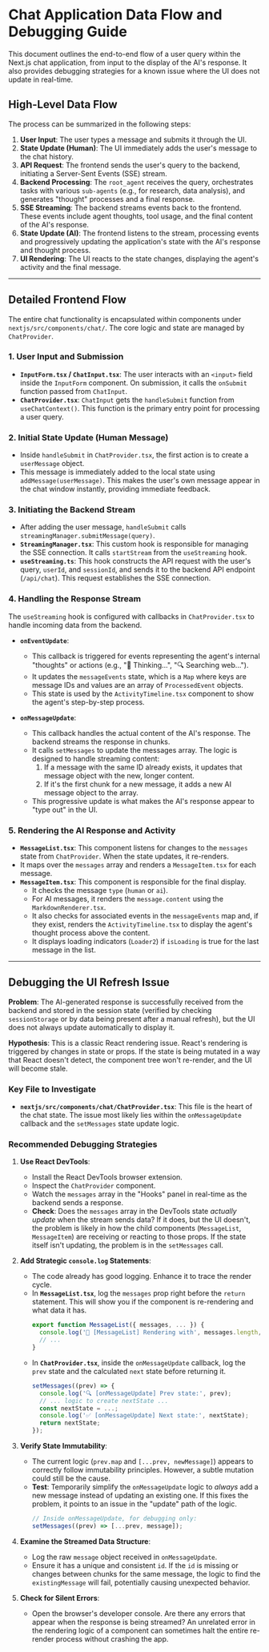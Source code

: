 # Chat Application Data Flow and Debugging Guide

This document outlines the end-to-end flow of a user query within the Next.js chat application, from input to the display of the AI's response. It also provides debugging strategies for a known issue where the UI does not update in real-time.

## High-Level Data Flow

The process can be summarized in the following steps:

1.  **User Input**: The user types a message and submits it through the UI.
2.  **State Update (Human)**: The UI immediately adds the user's message to the chat history.
3.  **API Request**: The frontend sends the user's query to the backend, initiating a Server-Sent Events (SSE) stream.
4.  **Backend Processing**: The `root_agent` receives the query, orchestrates tasks with various `sub-agents` (e.g., for research, data analysis), and generates "thought" processes and a final response.
5.  **SSE Streaming**: The backend streams events back to the frontend. These events include agent thoughts, tool usage, and the final content of the AI's response.
6.  **State Update (AI)**: The frontend listens to the stream, processing events and progressively updating the application's state with the AI's response and thought process.
7.  **UI Rendering**: The UI reacts to the state changes, displaying the agent's activity and the final message.

---

## Detailed Frontend Flow

The entire chat functionality is encapsulated within components under `nextjs/src/components/chat/`. The core logic and state are managed by `ChatProvider`.

### 1. User Input and Submission

-   **`InputForm.tsx` / `ChatInput.tsx`**: The user interacts with an `<input>` field inside the `InputForm` component. On submission, it calls the `onSubmit` function passed from `ChatInput`.
-   **`ChatProvider.tsx`**: `ChatInput` gets the `handleSubmit` function from `useChatContext()`. This function is the primary entry point for processing a user query.

### 2. Initial State Update (Human Message)

-   Inside `handleSubmit` in `ChatProvider.tsx`, the first action is to create a `userMessage` object.
-   This message is immediately added to the local state using `addMessage(userMessage)`. This makes the user's own message appear in the chat window instantly, providing immediate feedback.

### 3. Initiating the Backend Stream

-   After adding the user message, `handleSubmit` calls `streamingManager.submitMessage(query)`.
-   **`StreamingManager.tsx`**: This custom hook is responsible for managing the SSE connection. It calls `startStream` from the `useStreaming` hook.
-   **`useStreaming.ts`**: This hook constructs the API request with the user's query, `userId`, and `sessionId`, and sends it to the backend API endpoint (`/api/chat`). This request establishes the SSE connection.

### 4. Handling the Response Stream

The `useStreaming` hook is configured with callbacks in `ChatProvider.tsx` to handle incoming data from the backend.

-   **`onEventUpdate`**:
    -   This callback is triggered for events representing the agent's internal "thoughts" or actions (e.g., "🤔 Thinking...", "🔍 Searching web...").
    -   It updates the `messageEvents` state, which is a `Map` where keys are message IDs and values are an array of `ProcessedEvent` objects.
    -   This state is used by the `ActivityTimeline.tsx` component to show the agent's step-by-step process.

-   **`onMessageUpdate`**:
    -   This callback handles the actual content of the AI's response. The backend streams the response in chunks.
    -   It calls `setMessages` to update the messages array. The logic is designed to handle streaming content:
        1.  If a message with the same ID already exists, it updates that message object with the new, longer content.
        2.  If it's the first chunk for a new message, it adds a new AI message object to the array.
    -   This progressive update is what makes the AI's response appear to "type out" in the UI.

### 5. Rendering the AI Response and Activity

-   **`MessageList.tsx`**: This component listens for changes to the `messages` state from `ChatProvider`. When the state updates, it re-renders.
-   It maps over the `messages` array and renders a `MessageItem.tsx` for each message.
-   **`MessageItem.tsx`**: This component is responsible for the final display.
    -   It checks the message `type` (`human` or `ai`).
    -   For AI messages, it renders the `message.content` using the `MarkdownRenderer.tsx`.
    -   It also checks for associated events in the `messageEvents` map and, if they exist, renders the `ActivityTimeline.tsx` to display the agent's thought process above the content.
    -   It displays loading indicators (`Loader2`) if `isLoading` is true for the last message in the list.

---

## Debugging the UI Refresh Issue

**Problem**: The AI-generated response is successfully received from the backend and stored in the session state (verified by checking `sessionStorage` or by data being present after a manual refresh), but the UI does not always update automatically to display it.

**Hypothesis**: This is a classic React rendering issue. React's rendering is triggered by changes in state or props. If the state is being mutated in a way that React doesn't detect, the component tree won't re-render, and the UI will become stale.

### Key File to Investigate

-   **`nextjs/src/components/chat/ChatProvider.tsx`**: This file is the heart of the chat state. The issue most likely lies within the `onMessageUpdate` callback and the `setMessages` state update logic.

### Recommended Debugging Strategies

1.  **Use React DevTools**:
    -   Install the React DevTools browser extension.
    -   Inspect the `ChatProvider` component.
    -   Watch the `messages` array in the "Hooks" panel in real-time as the backend sends a response.
    -   **Check**: Does the `messages` array in the DevTools state *actually update* when the stream sends data? If it does, but the UI doesn't, the problem is likely in how the child components (`MessageList`, `MessageItem`) are receiving or reacting to those props. If the state itself isn't updating, the problem is in the `setMessages` call.

2.  **Add Strategic `console.log` Statements**:
    -   The code already has good logging. Enhance it to trace the render cycle.
    -   In **`MessageList.tsx`**, log the `messages` prop right before the `return` statement. This will show you if the component is re-rendering and what data it has.
        ```javascript
        export function MessageList({ messages, ... }) {
          console.log('🔄 [MessageList] Rendering with', messages.length, 'messages.');
          // ...
        }
        ```
    -   In **`ChatProvider.tsx`**, inside the `onMessageUpdate` callback, log the `prev` state and the calculated `next` state before returning it.
        ```javascript
        setMessages((prev) => {
          console.log('🔍 [onMessageUpdate] Prev state:', prev);
          // ... logic to create nextState ...
          const nextState = ...;
          console.log('✅ [onMessageUpdate] Next state:', nextState);
          return nextState;
        });
        ```

3.  **Verify State Immutability**:
    -   The current logic (`prev.map` and `[...prev, newMessage]`) appears to correctly follow immutability principles. However, a subtle mutation could still be the cause.
    -   **Test**: Temporarily simplify the `onMessageUpdate` logic to *always* add a new message instead of updating an existing one. If this fixes the problem, it points to an issue in the "update" path of the logic.
        ```javascript
        // Inside onMessageUpdate, for debugging only:
        setMessages((prev) => [...prev, message]);
        ```

4.  **Examine the Streamed Data Structure**:
    -   Log the raw `message` object received in `onMessageUpdate`.
    -   Ensure it has a unique and consistent `id`. If the `id` is missing or changes between chunks for the same message, the logic to find the `existingMessage` will fail, potentially causing unexpected behavior.

5.  **Check for Silent Errors**:
    -   Open the browser's developer console. Are there any errors that appear when the response is being streamed? An unrelated error in the rendering logic of a component can sometimes halt the entire re-render process without crashing the app.
